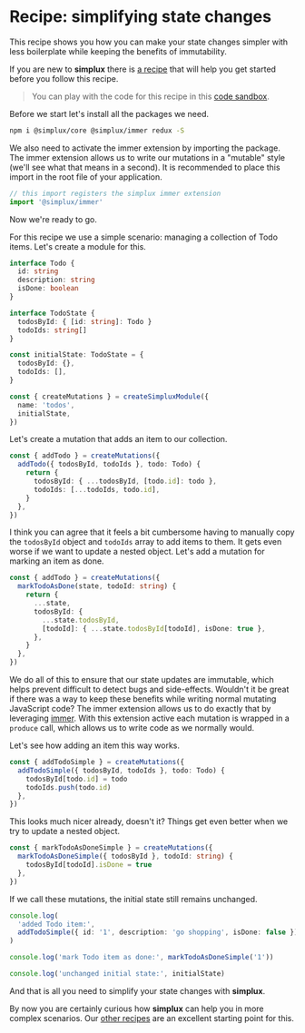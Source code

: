 # Recipe: simplifying state changes

This recipe shows you how you can make your state changes simpler with less boilerplate while keeping the benefits of immutability.

If you are new to **simplux** there is [a recipe](../getting-started#readme) that will help you get started before you follow this recipe.

> You can play with the code for this recipe in this [code sandbox](https://codesandbox.io/s/github/MrWolfZ/simplux/tree/master/recipes/basics/simplifying-state-changes).

Before we start let's install all the packages we need.

```sh
npm i @simplux/core @simplux/immer redux -S
```

We also need to activate the immer extension by importing the package. The immer extension allows us to write our mutations in a "mutable" style (we'll see what that means in a second). It is recommended to place this import in the root file of your application.

```ts
// this import registers the simplux immer extension
import '@simplux/immer'
```

Now we're ready to go.

For this recipe we use a simple scenario: managing a collection of Todo items. Let's create a module for this.

```ts
interface Todo {
  id: string
  description: string
  isDone: boolean
}

interface TodoState {
  todosById: { [id: string]: Todo }
  todoIds: string[]
}

const initialState: TodoState = {
  todosById: {},
  todoIds: [],
}

const { createMutations } = createSimpluxModule({
  name: 'todos',
  initialState,
})
```

Let's create a mutation that adds an item to our collection.

```ts
const { addTodo } = createMutations({
  addTodo({ todosById, todoIds }, todo: Todo) {
    return {
      todosById: { ...todosById, [todo.id]: todo },
      todoIds: [...todoIds, todo.id],
    }
  },
})
```

I think you can agree that it feels a bit cumbersome having to manually copy the `todosById` object and `todoIds` array to add items to them. It gets even worse if we want to update a nested object. Let's add a mutation for marking an item as done.

```ts
const { addTodo } = createMutations({
  markTodoAsDone(state, todoId: string) {
    return {
      ...state,
      todosById: {
        ...state.todosById,
        [todoId]: { ...state.todosById[todoId], isDone: true },
      },
    }
  },
})
```

We do all of this to ensure that our state updates are immutable, which helps prevent difficult to detect bugs and side-effects. Wouldn't it be great if there was a way to keep these benefits while writing normal mutating JavaScript code? The immer extension allows us to do exactly that by leveraging [immer](https://github.com/immerjs/immer). With this extension active each mutation is wrapped in a `produce` call, which allows us to write code as we normally would.

Let's see how adding an item this way works.

```ts
const { addTodoSimple } = createMutations({
  addTodoSimple({ todosById, todoIds }, todo: Todo) {
    todosById[todo.id] = todo
    todoIds.push(todo.id)
  },
})
```

This looks much nicer already, doesn't it? Things get even better when we try to update a nested object.

```ts
const { markTodoAsDoneSimple } = createMutations({
  markTodoAsDoneSimple({ todosById }, todoId: string) {
    todosById[todoId].isDone = true
  },
})
```

If we call these mutations, the initial state still remains unchanged.

```ts
console.log(
  'added Todo item:',
  addTodoSimple({ id: '1', description: 'go shopping', isDone: false }),
)

console.log('mark Todo item as done:', markTodoAsDoneSimple('1'))

console.log('unchanged initial state:', initialState)
```

And that is all you need to simplify your state changes with **simplux**.

By now you are certainly curious how **simplux** can help you in more complex scenarios. Our [other recipes](../../../../..#recipes) are an excellent starting point for this.
